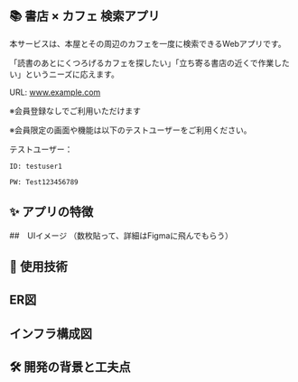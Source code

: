 ## 📚 書店 × カフェ 検索アプリ

本サービスは、本屋とその周辺のカフェを一度に検索できるWebアプリです。  

「読書のあとにくつろげるカフェを探したい」「立ち寄る書店の近くで作業したい」というニーズに応えます。

URL: www.example.com

※会員登録なしでご利用いただけます

※会員限定の画面や機能は以下のテストユーザーをご利用ください。

テストユーザー：

 `ID: testuser1`
 
 `PW: Test123456789`
  

## ✨ アプリの特徴
##　UIイメージ
  （数枚貼って、詳細はFigmaに飛んでもらう）
## 🔧 使用技術
## ER図
## インフラ構成図
## 🛠️ 開発の背景と工夫点
